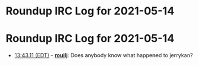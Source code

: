 # Roundup IRC Log for 2021-05-14 #
# Roundup IRC Log for 2021-05-14
* <a href="#13:43.11" id="13:43.11">13:43.11 (EDT)</a> - __[rouilj](https://github.com/rouilj)__: Does anybody know what happened to jerrykan?
